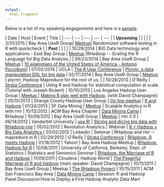 ```yaml
---
output: 
  html_fragment
---
```



Below is a list of my speaking engagements and here is a <a href="http://www.youtube.com/watch?v=DW8ISErV_4s">sample</a>.

| Date | Host | Event | Title | 
| --- | --- | --- | --- | --- |
| __Upcoming__ | | | |
| 3/31/2015 | Bay Area UseR Group| [Meetup](http://www.meetup.com/R-Users/events/219136661/)| Randomized software testing in R with quickcheck |
| __Past__ | | | |
| 10/29/2014 | BIG Data technology and applications - East Bay Group | [Meetup](http://www.meetup.com/Analyzing-and-processing-BIG-Data/events/202353642/) |RHadoop -- Scaling the R Language for Big Data Analysis |
| 09/23/2014 | Bay Area UseR Group | [Meetup](http://www.meetup.com/R-Users/events/202169752/) | [10 eigenmaps of the United States of America - Antonio Piccolboni](http://piccolboni.info/2014/08/10-eigenmaps-of-the-united-states-of-america.html)|
| 07/02/2014 |  UCLA | <a href="http://user2014.stat.ucla.edu/">The R User Conference</a> | [Plyrmr: a data manipulation DSL for big data](http://user2014.stat.ucla.edu/abstracts/talks/103_Piccolboni.pdf)
| 02/17/2014 | Bay Area UseR Group | <a href="http://www.meetup.com/R-Users/events/165628062/">Meetup</a> | plyrmr, Hadoop Mapreduce for the rest of us. |
| 10/28/2013 | O'Reilly | <a href="http://strataconf.com/stratany2013/public/schedule/detail/30632">Strata Conference</a> | Using R and Hadoop for statistical computation at scale. (Tutorial with Joseph Rickert) 
| 10/10/2013 | Los Angeles Hadoop User Group | <a href="http://www.meetup.com/LA-HUG/events/140572752/"> Meetup </a> | <a href=http://www.ustream.tv/recorded/39729279>Making R play well with Hadoop</a>. (with David Champagne) 
| 05/15/2013 | Orange County Hadoop User Group | <a href="http://www.meetup.com/OC-HUG/events/113336802/">On line meetup</a> | <a href="https://www.youtube.com/watch?v=wxLo5q1Wu9M"> R and Hadoop</a> 
| 01/24/2013 | SF Data Mining | <a href="http://www.meetup.com/Data-Mining/events/95404242/">Meetup</a> | Scalable Analytics in R with rmr 
| 10/13/2012 | ACM Bay Area Chapter | <a href="http://www.sfbayacm.org/proposed-sessions-data-mining-camp-%E2%80%93-october-2012">Data Mining Camp</a> | RHadoop 
| 10/09/2012 | Bay Area UseR Group | <a href="http://www.meetup.com/R-Users/events/76630392/">Meetup</a> | rmr 2.0 
| 06/14/2012 | Vanderbilt University | <a href="http://biostat.mc.vanderbilt.edu/wiki/Main/UseR-2012">use R!</a> | <a href="http://biostat.mc.vanderbilt.edu/wiki/pub/Main/UseR-2012/125-Piccolboni.pdf">Slicing and dicing big data with RHadoop-rmr</a> 
| 05/02/2012 | Revolution Analytics | Webinar | <a href="http://www.revolutionanalytics.com/news-events/free-webinars/2012/r-and-hadoop-equals-big-data-analytics/">R + Hadoop = Big Data Analytics </a> 
| 03/02/2012 | Linkedin | Seminar | RHadoop and rmr -- mapreduce in R 
| 02/29/2012 | O'Reilly | <a href="http://strataconf.com/strata2012/public/schedule/detail/22548">Strata Conference</a> | <a href="http://www.youtube.com/watch?v=DW8ISErV_4s">RHadoop, R meets Hadoop</a> 
| 01/18/2012 | Yahoo! | Bay Area Hadoop Meetup | <a href="http://www.meetup.com/hadoop/events/37330242/">RHadoop, Hadoop for R</a> 
| 12/08/2011 | University of California, Berkeley, Dept. of Statistics | Statistics and Genomics Seminar | <a href="http://events.berkeley.edu/index.php/calendar/sn/ccb.html?event_ID=49467&amp;date=2011-12-08">RHadoop, the Marriage of R and Hadoop</a> 
| 11/09/2011 | Cloudera | Hadoop World | <a href="http://www.hadoopworld.com/session/the-powerful-marriage-of-r-and-hadoop/">The Powerful Marriage of R and Hadoop</a> (main speaker: David Champagne) 
| 10/11/2011 | Bay Area UseR Group | Meetup | <a href="http://www.meetup.com/R-Users/events/36145052/">The RHadoop Project</a> 
| 10/15/2011 | ACM San Francisco Bay Area | <a href="http://sfbayacm.org/event/data-mining-camp-october-2011">Data Mining Camp</a> | Session: R and Hadoop<br> Panel Discussion:How to Deploy a First Hadoop Analytic Data Mart 
